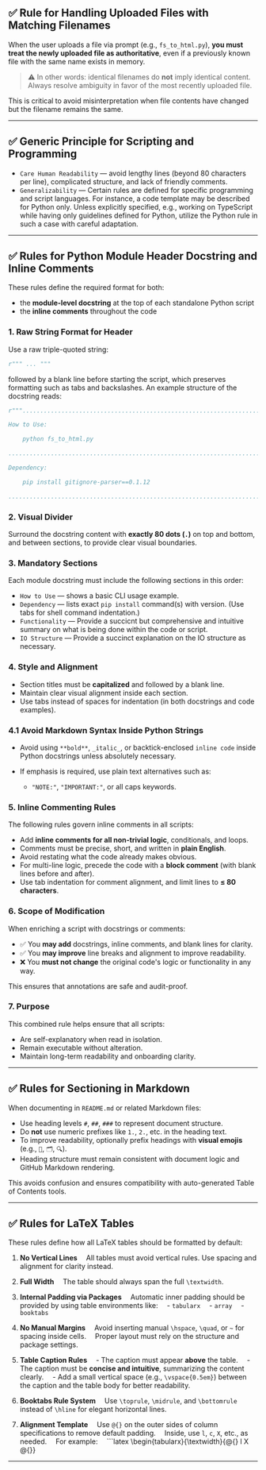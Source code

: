 ## ✅ Rule for Handling Uploaded Files with Matching Filenames

When the user uploads a file via prompt (e.g., `fs_to_html.py`),
**you must treat the newly uploaded file as authoritative**,
even if a previously known file with the same name exists in memory.

> ⚠️ In other words: identical filenames do **not** imply identical content.
> Always resolve ambiguity in favor of the most recently uploaded file.

This is critical to avoid misinterpretation when file contents have changed
but the filename remains the same.

---

## ✅ Generic Principle for Scripting and Programming

* `Care Human Readability` — avoid lengthy lines (beyond 80 characters per line), complicated structure, and lack of friendly comments.
* `Generalizability` — Certain rules are defined for specific programming and script languages. For instance, a code template may be described for Python only. Unless explicitly specified, e.g., working on TypeScript while having only guidelines defined for Python, utilize the Python rule in such a case with careful adaptation.

---

## ✅ Rules for Python Module Header Docstring and Inline Comments

These rules define the required format for both:

* the **module-level docstring** at the top of each standalone Python script
* the **inline comments** throughout the code

### 1. **Raw String Format for Header**

Use a raw triple-quoted string:

```python
r""" ... """
```
followed by a blank line before starting the script, which preserves formatting such as tabs and backslashes. An example structure of the docstring reads:
```python
r"""................................................................................

How to Use:

	python fs_to_html.py

................................................................................

Dependency:

	pip install gitignore-parser==0.1.12

................................................................................"""
```

### 2. **Visual Divider**

Surround the docstring content with **exactly 80 dots (`.`)** on top and bottom, and between sections, to provide clear visual boundaries.

### 3. **Mandatory Sections**

Each module docstring must include the following sections in this order:

* `How to Use` — shows a basic CLI usage example.
* `Dependency` — lists exact `pip install` command(s) with version.
  (Use tabs for shell command indentation.)
* `Functionality` — Provide a succicnt but comprehensive and intuitive summary on what is being done within the code or script.
* `IO Structure` — Provide a succinct explanation on the IO structure as necessary.

### 4. **Style and Alignment**

* Section titles must be **capitalized** and followed by a blank line.
* Maintain clear visual alignment inside each section.
* Use tabs instead of spaces for indentation (in both docstrings and code examples).

### 4.1 Avoid Markdown Syntax Inside Python Strings

* Avoid using `**bold**`, `_italic_`, or backtick-enclosed `inline code` inside Python docstrings unless absolutely necessary.
* If emphasis is required, use plain text alternatives such as:

  * `"NOTE:"`, `"IMPORTANT:"`, or all caps keywords.

### 5. **Inline Commenting Rules**

The following rules govern inline comments in all scripts:

* Add **inline comments for all non-trivial logic**, conditionals, and loops.
* Comments must be precise, short, and written in **plain English**.
* Avoid restating what the code already makes obvious.
* For multi-line logic, precede the code with a **block comment** (with blank lines before and after).
* Use tab indentation for comment alignment, and limit lines to **≤ 80 characters**.

### 6. **Scope of Modification**

When enriching a script with docstrings or comments:

* ✅ You **may add** docstrings, inline comments, and blank lines for clarity.
* ✅ You **may improve** line breaks and alignment to improve readability.
* ❌ You **must not change** the original code's logic or functionality in any way.

This ensures that annotations are safe and audit-proof.

### 7. **Purpose**

This combined rule helps ensure that all scripts:

* Are self-explanatory when read in isolation.
* Remain executable without alteration.
* Maintain long-term readability and onboarding clarity.

---

## ✅ Rules for Sectioning in Markdown

When documenting in `README.md` or related Markdown files:

* Use heading levels `#`, `##`, `###` to represent document structure.
* Do **not** use numeric prefixes like `1.`, `2.`, etc. in the heading text.
* To improve readability, optionally prefix headings with **visual emojis** (e.g., `📐`, `🗂️`, `🔍`).
* Heading structure must remain consistent with document logic and GitHub Markdown rendering.

This avoids confusion and ensures compatibility with auto-generated Table of Contents tools.

---

## ✅ Rules for LaTeX Tables

These rules define how all LaTeX tables should be formatted by default:

1. **No Vertical Lines**
    All tables must avoid vertical rules. Use spacing and alignment for clarity instead.

2. **Full Width**
    The table should always span the full `\textwidth`.

3. **Internal Padding via Packages**
    Automatic inner padding should be provided by using table environments like:
    - `tabularx`
    - `array`
    - `booktabs`

4. **No Manual Margins**
    Avoid inserting manual `\hspace`, `\quad`, or `~` for spacing inside cells.
    Proper layout must rely on the structure and package settings.

5. **Table Caption Rules**
    - The caption must appear **above** the table.
    - The caption must be **concise and intuitive**, summarizing the content clearly.
    - Add a small vertical space (e.g., `\vspace{0.5em}`) between the caption and the table body for better readability.

6. **Booktabs Rule System**
    Use `\toprule`, `\midrule`, and `\bottomrule` instead of `\hline` for elegant horizontal lines.

7. **Alignment Template**
    Use `@{}` on the outer sides of column specifications to remove default padding.
    Inside, use `l`, `c`, `X`, etc., as needed.
    For example:
    \`\`\`latex
   \begin{tabularx}{\textwidth}{@{} l X @{}}

---